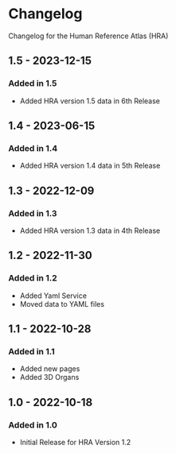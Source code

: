 # Changelog

Changelog for the Human Reference Atlas (HRA)

## 1.5 - 2023-12-15

### Added in 1.5

* Added HRA version 1.5 data in 6th Release

## 1.4 - 2023-06-15

### Added in 1.4

* Added HRA version 1.4 data in 5th Release

## 1.3 - 2022-12-09

### Added in 1.3

* Added HRA version 1.3 data in 4th Release

## 1.2 - 2022-11-30

### Added in 1.2

* Added Yaml Service
* Moved data to YAML files

## 1.1 - 2022-10-28

### Added in 1.1

* Added new pages
* Added 3D Organs

## 1.0 - 2022-10-18

### Added in 1.0

* Initial Release for HRA Version 1.2